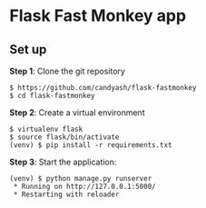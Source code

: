 Flask Fast Monkey app
================


Set up
------------
**Step 1**: Clone the git repository

    $ https://github.com/candyash/flask-fastmonkey
    $ cd flask-fastmonkey

**Step 2**: Create a virtual environment

    $ virtualenv flask
    $ source flask/bin/activate
    (venv) $ pip install -r requirements.txt
**Step 3**: Start the application:

    (venv) $ python manage.py runserver
     * Running on http://127.0.0.1:5000/
     * Restarting with reloader

